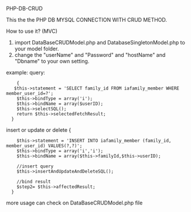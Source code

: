 PHP-DB-CRUD

This the the PHP DB MYSQL CONNECTION WITH CRUD METHOD.

How to use it? (MVC)

1. import DataBaseCRUDModel.php and DatabaseSingletonModel.php to your model folder.
2. change the "userName" and "Password" and "hostName" and "Dbname" to your own setting.


example:
  query:
  
        {
       $this->statement = 'SELECT family_id FROM iafamily_member WHERE member_user_id=?';
        $this->bindType = array('i');
        $this->bindName = array($userID);
        $this->selectSQL();
        return $this->selectedFetchResult;
      }
  

  insert or update or delete
    {

        $this->statement = 'INSERT INTO iafamily_member (family_id, member_user_id) VALUES(?,?)';
        $this->bindType = array('i','i');
        $this->bindName = array($this->familyId,$this->userID);

        //insert query
        $this->insertAndUpdateAndDeleteSQL();

        //bind result
        $step2= $this->affectedResult;
      }


more usage can check on  DataBaseCRUDModel.php file



